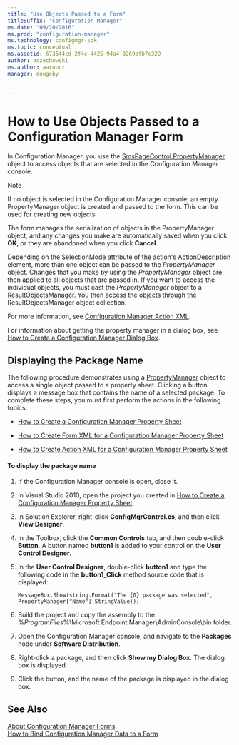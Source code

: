 ```yaml
---
title: "Use Objects Passed to a Form"
titleSuffix: "Configuration Manager"
ms.date: "09/20/2016"
ms.prod: "configuration-manager"
ms.technology: configmgr-sdk
ms.topic: conceptual
ms.assetid: 673544cd-2f4c-4425-94a4-0269bfb7c329
author: aczechowski
ms.author: aaroncz
manager: dougeby


---
```

# How to Use Objects Passed to a Configuration Manager Form
In Configuration Manager, you use the [SmsPageControl.PropertyManager](/previous-versions/system-center/developer/cc146982(v=msdn.10)) object to access objects that are selected in the Configuration Manager console.  

> [!NOTE]
>  If no object is selected in the Configuration Manager console, an empty PropertyManager object is created and passed to the form. This can be used for creating new objects.  

 The form manages the serialization of objects in the PropertyManager object, and any changes you make are automatically saved when you click **OK**, or they are abandoned when you click **Cancel**.  

 Depending on the SelectionMode attribute of the action's [ActionDescription](/previous-versions/system-center/developer/cc147252(v=msdn.10)) element, more than one object can be passed to the *PropertyManager* object. Changes that you make by using the *PropertyManager* object are then applied to all objects that are passed in. If you want to access the individual objects, you must cast the *PropertyManager* object to a [ResultObjectsManager](/previous-versions/system-center/developer/cc147410(v=msdn.10)). You then access the objects through the ResultObjectsManager object collection.  

 For more information, see [Configuration Manager Action XML](../../../../develop/core/servers/console/configuration-manager-action-xml.md).  

 For information about getting the property manager in a dialog box, see [How to Create a Configuration Manager Dialog Box](../../../../develop/core/servers/console/how-to-create-a-configuration-manager-dialog-box.md).  

## Displaying the Package Name  
 The following procedure demonstrates using a [PropertyManager](/previous-versions/system-center/developer/cc146982(v=msdn.10)) object to access a single object passed to a property sheet. Clicking a button displays a message box that contains the name of a selected package. To complete these steps, you must first perform the actions in the following topics:  

-   [How to Create a Configuration Manager Property Sheet](../../../../develop/core/servers/console/how-to-create-a-configuration-manager-property-sheet.md)  

-   [How to Create Form XML for a Configuration Manager Property Sheet](../../../../develop/core/servers/console/how-to-create-form-xml-for-a-configuration-manager-property-sheet.md)  

-   [How to Create Action XML for a Configuration Manager Property Sheet](../../../../develop/core/servers/console/how-to-create-action-xml-for-a-configuration-manager-property-sheet.md)  

#### To display the package name  

1.  If the Configuration Manager console is open, close it.  

2.  In Visual Studio 2010, open the project you created in [How to Create a Configuration Manager Property Sheet](../../../../develop/core/servers/console/how-to-create-a-configuration-manager-property-sheet.md).  

3.  In Solution Explorer, right-click **ConfigMgrControl.cs**, and then click **View Designer**.  

4.  In the Toolbox, click the **Common Controls** tab, and then double-click **Button**. A button named **button1** is added to your control on the **User Control Designer**.  

5.  In the **User Control Designer**, double-click **button1** and type the following code in the **button1_Click** method source code that is displayed:  

    ```  
    MessageBox.Show(string.Format("The {0} package was selected", PropertyManager["Name"].StringValue));  
    ```  

6.  Build the project and copy the assembly to the %*ProgramFiles*%\Microsoft Endpoint Manager\AdminConsole\bin folder.  

7.  Open the Configuration Manager console, and navigate to the **Packages** node under **Software Distribution**.  

8.  Right-click a package, and then click **Show my Dialog Box**. The dialog box is displayed.  

9. Click the button, and the name of the package is displayed in the dialog box.  

## See Also  
 [About Configuration Manager Forms](../../../../develop/core/servers/console/about-configuration-manager-console-forms.md)   
 [How to Bind Configuration Manager Data to a Form](../../../../develop/core/servers/console/how-to-bind-configuration-manager-data-to-a-form.md)